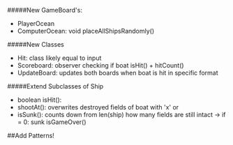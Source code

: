 #####New GameBoard's:
- PlayerOcean
- ComputerOcean: void placeAllShipsRandomly()

#####New Classes
- Hit: class likely equal to input
- Scoreboard: observer checking if boat isHit() + hitCount()
- UpdateBoard: updates both boards when boat is hit in specific format

#####Extend Subclasses of Ship
- boolean isHit(): 
- shootAt(): overwrites destroyed fields of boat with 'x'
or
- isSunk(): counts down from len(ship) how many fields are still intact -> if = 0: sunk
isGameOver()

##Add Patterns!